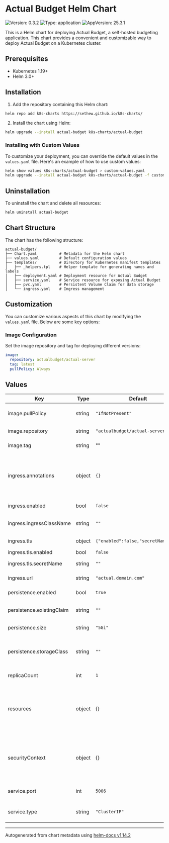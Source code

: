 # Actual Budget Helm Chart

![Version: 0.3.2](https://img.shields.io/badge/Version-0.3.2-informational?style=flat-square) ![Type: application](https://img.shields.io/badge/Type-application-informational?style=flat-square) ![AppVersion: 25.3.1](https://img.shields.io/badge/AppVersion-25.3.1-informational?style=flat-square)

This is a Helm chart for deploying Actual Budget, a self-hosted budgeting application. This chart provides a convenient and customizable way to deploy Actual Budget on a Kubernetes cluster.

## Prerequisites
- Kubernetes 1.19+
- Helm 3.0+

## Installation
1. Add the repository containing this Helm chart:

```bash
helm repo add k8s-charts https://sethew.github.io/k8s-charts/
```

2. Install the chart using Helm:

```bash
helm upgrade --install actual-budget k8s-charts/actual-budget
```

### Installing with Custom Values
To customize your deployment, you can override the default values in the `values.yaml` file. Here's an example of how to use custom values:

```bash
helm show values k8s-charts/actual-budget > custom-values.yaml
helm upgrade --install actual-budget k8s-charts/actual-budget -f custom-values.yaml
```

## Uninstallation
To uninstall the chart and delete all resources:

```bash
helm uninstall actual-budget
```

## Chart Structure
The chart has the following structure:

```
actual-budget/
├── Chart.yaml          # Metadata for the Helm chart
├── values.yaml         # Default configuration values
├── templates/          # Directory for Kubernetes manifest templates
│   ├── _helpers.tpl    # Helper template for generating names and labels
│   ├── deployment.yaml # Deployment resource for Actual Budget
│   ├── service.yaml    # Service resource for exposing Actual Budget
│   ├── pvc.yaml        # Persistent Volume Claim for data storage
│   └── ingress.yaml    # Ingress management
```

## Customization
You can customize various aspects of this chart by modifying the `values.yaml` file. Below are some key options:

### Image Configuration
Set the image repository and tag for deploying different versions:

```yaml
image:
  repository: actualbudget/actual-server
  tag: latest
  pullPolicy: Always
```

## Values

| Key | Type | Default | Description |
|-----|------|---------|-------------|
| image.pullPolicy | string | `"IfNotPresent"` | Image pull policy (Always, IfNotPresent, Never). |
| image.repository | string | `"actualbudget/actual-server"` | The image repository for Actual Budget. |
| image.tag | string | "" | The image tag to use (e.g., latest, edge). |
| ingress.annotations | object | `{}` | Additional annotations for the Ingress resource. @example annotations:   cert-manager.io/cluster-issuer: letsencrypt-prod |
| ingress.enabled | bool | `false` | Enable or disable Ingress resource. |
| ingress.ingressClassName | string | `""` | Specify the ingressClassName (optional). |
| ingress.tls | object | `{"enabled":false,"secretName":""}` | TLS configuration for the Ingress. |
| ingress.tls.enabled | bool | `false` | Enable or disable TLS. |
| ingress.tls.secretName | string | `""` | Secret name for the TLS certificate |
| ingress.url | string | `"actual.domain.com"` | Hostname for the Ingress. |
| persistence.enabled | bool | `true` | Enable or disable persistent storage. |
| persistence.existingClaim | string | `""` | Specify an existing PVC claim name, if available. |
| persistence.size | string | `"5Gi"` | Size of the PersistentVolumeClaim. |
| persistence.storageClass | string | `""` | StorageClass for the PVC. Use "-" to indicate no storage class, empty to use the default |
| replicaCount | int | `1` | Number of pod replicas for Actual Budget. |
| resources | object | {} | Resource requests and limits for the Actual Budget container. @example resources:   requests:     memory: "256Mi"     cpu: "100m"   limits:     memory: "512Mi"     cpu: "500m" |
| securityContext | object | {} | Security context for the Actual Budget pod. @example securityContext:   runAsUser: 1000   runAsGroup: 1000   fsGroup: 2000 |
| service.port | int | `5006` | Port on which the service will be exposed. |
| service.type | string | `"ClusterIP"` | Service type (ClusterIP, NodePort, LoadBalancer). |

----------------------------------------------
Autogenerated from chart metadata using [helm-docs v1.14.2](https://github.com/norwoodj/helm-docs/releases/v1.14.2)
